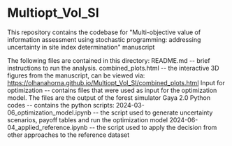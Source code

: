 # Multiopt_VoI_SI

This repository contains the codebase for "Multi-objective value of information assessment using stochastic programming: addressing uncertainty in site index determination" manuscript

The following files are contained in this directory: 
README.md -- brief instructions to run the analysis.
combined_plots.html -- the interactive 3D figures from the manuscript, can be viewed via: https://olhanahorna.github.io/Multiopt_VoI_SI/combined_plots.html
Input for optimization -- contains files that were used as input for the optimization model. The files are the output of the forest simulator Gaya 2.0
Python codes -- contains the python scripts:
    2024-03-06_optimization_model.ipynb  -- the script used to generate uncertainty scenarios, payoff tables and run the optimization model
    2024-06-04_applied_reference.ipynb -- the script used to apply the decision from other approaches to the reference dataset


    



